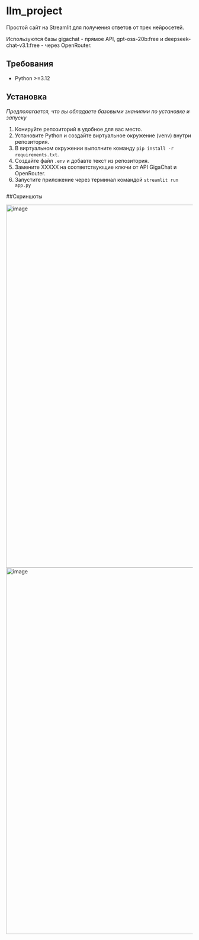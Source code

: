 # llm_project
Простой сайт на Streamlit для получения ответов от трех нейросетей. 

Используются базы gigachat - прямое API, gpt-oss-20b:free и deepseek-chat-v3.1:free - через OpenRouter.

## Требования
- Python >=3.12

## Установка

*Предполагается, что вы обладаете базовыми знаниями по установке и запуску*

1. Конируйте репозиторий в удобное для вас место.
2. Установите Python и создайте виртуальное окружение (venv) внутри репозитория.
3. В виртуальном окружении выполните команду `pip install -r requirements.txt`.
4. Создайте файл `.env` и добавте текст из репозитория.
5. Замените XXXXX на соответствующие ключи от API GigaChat и OpenRouter.
6. Запустите приложение через терминал командой `streamlit run app.py`

##Скриншоты

<img width="1326" height="977" alt="image" src="https://github.com/user-attachments/assets/e5c7d8f3-bc58-4067-b2ef-2afad59fb97a" />

<img width="1310" height="987" alt="image" src="https://github.com/user-attachments/assets/f4480d61-d58c-4850-b902-6c38224bd4ab" />

